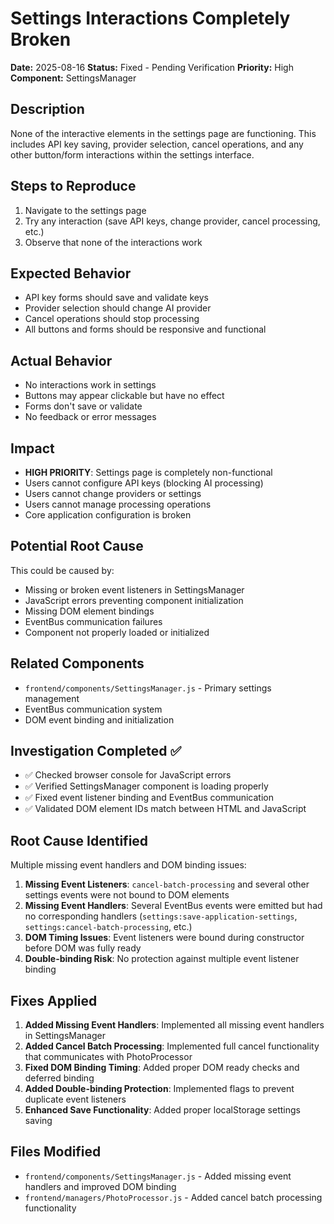# Settings Interactions Completely Broken

**Date:** 2025-08-16
**Status:** Fixed - Pending Verification
**Priority:** High
**Component:** SettingsManager

## Description
None of the interactive elements in the settings page are functioning. This includes API key saving, provider selection, cancel operations, and any other button/form interactions within the settings interface.

## Steps to Reproduce
1. Navigate to the settings page
2. Try any interaction (save API keys, change provider, cancel processing, etc.)
3. Observe that none of the interactions work

## Expected Behavior
- API key forms should save and validate keys
- Provider selection should change AI provider
- Cancel operations should stop processing
- All buttons and forms should be responsive and functional

## Actual Behavior
- No interactions work in settings
- Buttons may appear clickable but have no effect
- Forms don't save or validate
- No feedback or error messages

## Impact
- **HIGH PRIORITY**: Settings page is completely non-functional
- Users cannot configure API keys (blocking AI processing)
- Users cannot change providers or settings
- Users cannot manage processing operations
- Core application configuration is broken

## Potential Root Cause
This could be caused by:
- Missing or broken event listeners in SettingsManager
- JavaScript errors preventing component initialization
- Missing DOM element bindings
- EventBus communication failures
- Component not properly loaded or initialized

## Related Components
- `frontend/components/SettingsManager.js` - Primary settings management
- EventBus communication system
- DOM event binding and initialization

## Investigation Completed ✅
- ✅ Checked browser console for JavaScript errors
- ✅ Verified SettingsManager component is loading properly  
- ✅ Fixed event listener binding and EventBus communication
- ✅ Validated DOM element IDs match between HTML and JavaScript

## Root Cause Identified
Multiple missing event handlers and DOM binding issues:

1. **Missing Event Listeners**: `cancel-batch-processing` and several other settings events were not bound to DOM elements
2. **Missing Event Handlers**: Several EventBus events were emitted but had no corresponding handlers (`settings:save-application-settings`, `settings:cancel-batch-processing`, etc.)
3. **DOM Timing Issues**: Event listeners were bound during constructor before DOM was fully ready
4. **Double-binding Risk**: No protection against multiple event listener binding

## Fixes Applied
1. **Added Missing Event Handlers**: Implemented all missing event handlers in SettingsManager
2. **Added Cancel Batch Processing**: Implemented full cancel functionality that communicates with PhotoProcessor  
3. **Fixed DOM Binding Timing**: Added proper DOM ready checks and deferred binding
4. **Added Double-binding Protection**: Implemented flags to prevent duplicate event listeners
5. **Enhanced Save Functionality**: Added proper localStorage settings saving

## Files Modified
- `frontend/components/SettingsManager.js` - Added missing event handlers and improved DOM binding
- `frontend/managers/PhotoProcessor.js` - Added cancel batch processing functionality